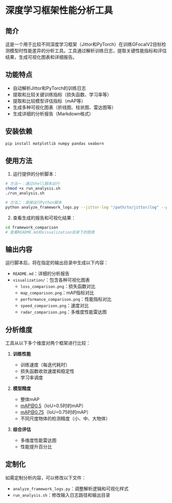 # 深度学习框架性能分析工具

## 简介

这是一个用于比较不同深度学习框架（Jittor和PyTorch）在训练GFocalV2目标检测模型时性能差异的分析工具。工具通过解析训练日志，提取关键性能指标和评估结果，生成可视化图表和详细报告。

## 功能特点

- 自动解析Jittor和PyTorch的训练日志
- 提取和比较关键训练指标（损失函数、学习率等）
- 提取和比较模型评估指标（mAP等）
- 生成多种可视化图表（折线图、柱状图、雷达图等）
- 生成详细的分析报告（Markdown格式）

## 安装依赖

```bash
pip install matplotlib numpy pandas seaborn
```

## 使用方法

1. 运行提供的分析脚本：

```bash
# 方法一：通过shell脚本运行
chmod +x run_analysis.sh
./run_analysis.sh

# 方法二：直接运行Python脚本
python analyze_framework_logs.py --jittor-log "/path/to/jittor/log" --pytorch-log "/path/to/pytorch/log" --output-dir "output_folder"
```

2. 查看生成的报告和可视化结果：

```bash
cd framework_comparison
# 查看README.md和visualization目录下的图表
```

## 输出内容

运行脚本后，将在指定的输出目录中生成以下内容：

- `README.md`：详细的分析报告
- `visualization/`：包含各种可视化图表
  - `loss_comparison.png`：损失函数对比
  - `map_comparison.png`：mAP指标对比
  - `performance_comparison.png`：性能指标对比
  - `speed_comparison.png`：速度对比
  - `radar_comparison.png`：多维度性能雷达图

## 分析维度

工具从以下多个维度对两个框架进行比较：

1. **训练性能**
   - 训练速度（每迭代耗时）
   - 损失函数收敛速度和稳定性
   - 学习率调度

2. **模型精度**
   - 整体mAP
   - mAP@0.5（IoU=0.5时的mAP）
   - mAP@0.75（IoU=0.75时的mAP）
   - 不同尺度物体的检测精度（小、中、大物体）

3. **综合评估**
   - 多维度性能雷达图
   - 性能提升百分比

## 定制化

如需定制分析内容，可以修改以下文件：

- `analyze_framework_logs.py`：调整解析逻辑和可视化样式
- `run_analysis.sh`：修改输入日志路径和输出目录